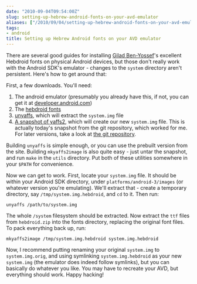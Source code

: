 ```yaml
---
date: "2010-09-04T09:54:00Z"
slug: setting-up-hebrew-android-fonts-on-your-avd-emulator
aliases: ["/2010/09/04/setting-up-hebrew-android-fonts-on-your-avd-emulator/"]
tags:
- android
title: Setting up Hebrew Android fonts on your AVD emulator
---
```


There are several good guides for installing [Gilad
Ben-Yossef](http://benyossef.com/)'s excellent Hebdroid fonts on physical
Android devices, but those don't really work with the Android SDK's emulator -
changes to the `system` directory aren't persistent. Here's how to get around
that:

First, a few downloads. You'll need:

1. The android emulator (presumably you already have this, if not, you can get
   it at [developer.android.com](http://developer.android.com/))
2. The [hebdroid fonts](http://firstpost.org/wp-content/uploads/2009/02/hebdroid.zip)
3. [unyaffs](http://code.google.com/p/unyaffs/), which will extract the `system.img` file
4. [A snapshot of
   yaffs2](http://www.aleph1.co.uk/gitweb?p=yaffs2/.git;a=snapshot;h=69808485ec796bfa2b4806f91828281eccd0827b;sf=tgz),
   which will create our new `system.img` file. This is actually today's
   snapshot from the git repository, which worked for me. For later versions,
   take a look at [the git repository](http://www.yaffs.net/node/346).

Building `unyaffs` is simple enough, or you can use the prebuilt version from
the site. Building `mkyaffs2image` is also quite easy - just untar the
snapshot, and run `make` in the `utils` directory. Put both of these utilities
somewhere in your `$PATH` for convenience.

Now we can get to work. First, locate your `system.img` file. It should be
within your Android SDK directory, under `platforms/android-3/images` (or
whatever version you're emulating). We'll extract that - create a temporary
directory, say `/tmp/system.img.hebdroid`, and `cd` to it. Then run:

```
unyaffs /path/to/system.img
```

The whole `/system` filesystem should be extracted. Now extract the `ttf` files
from `hebdroid.zip` into the fonts directory, replacing the original font
files. To pack everything back up, run:

```
mkyaffs2image /tmp/system.img.hebdroid system.img.hebdroid
```

Now, I recommend putting renaming your original `system.img` to
`system.img.orig`, and using symlinking `system.img.hebdroid` as your new
`system.img` (the emulator does indeed follow symlinks), but you can basically
do whatever you like. You may have to recreate your AVD, but everything should
work. Happy hacking!
